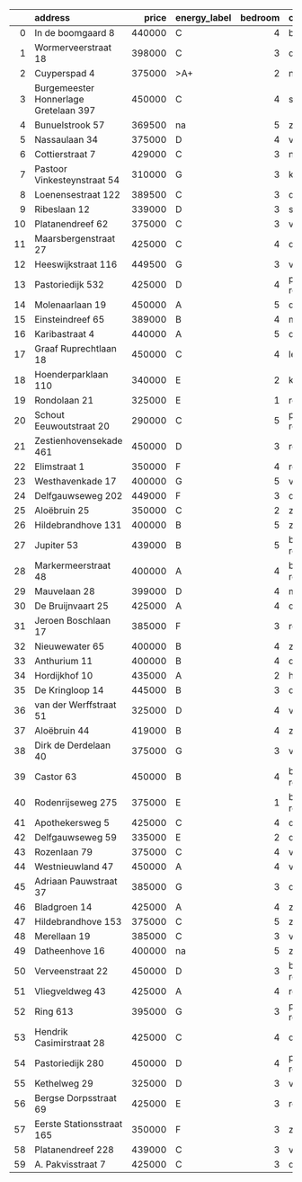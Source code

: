 |    | address                               |   price | energy_label   |   bedroom | city                |   house_age |   house_id |
|---:|:--------------------------------------|--------:|:---------------|----------:|:--------------------|------------:|-----------:|
|  0 | In de boomgaard 8                     |  440000 | C              |         4 | bergschenhoek       |          56 |   43497516 |
|  1 | Wormerveerstraat 18                   |  398000 | C              |         3 | den-haag            |          74 |   43465786 |
|  2 | Cuyperspad 4                          |  375000 | >A+            |         2 | nootdorp            |          21 |   43489041 |
|  3 | Burgemeester Honnerlage Gretelaan 397 |  450000 | C              |         4 | schiedam            |          35 |   43481836 |
|  4 | Bunuelstrook 57                       |  369500 | na             |         5 | zoetermeer          |          46 |   43402563 |
|  5 | Nassaulaan 34                         |  375000 | D              |         4 | vlaardingen         |          86 |   43402797 |
|  6 | Cottierstraat 7                       |  429000 | C              |         3 | naaldwijk           |          33 |   43465417 |
|  7 | Pastoor Vinkesteynstraat 54           |  310000 | G              |         3 | kwintsheul          |          86 |   43459042 |
|  8 | Loenensestraat 122                    |  389500 | C              |         3 | den-haag            |         118 |   42324079 |
|  9 | Ribeslaan 12                          |  339000 | D              |         3 | schiedam            |          69 |   43497423 |
| 10 | Platanendreef 62                      |  375000 | C              |         3 | vlaardingen         |          39 |   43404240 |
| 11 | Maarsbergenstraat 27                  |  425000 | C              |         4 | den-haag            |          75 |   43497367 |
| 12 | Heeswijkstraat 116                    |  449500 | G              |         3 | voorburg            |          74 |   43483781 |
| 13 | Pastoriedijk 532                      |  425000 | D              |         4 | pernis-rotterdam    |        2024 |   43405993 |
| 14 | Molenaarlaan 19                       |  450000 | A              |         5 | de-lier             |          23 |   43408456 |
| 15 | Einsteindreef 65                      |  389000 | B              |         4 | maassluis           |          41 |   43408652 |
| 16 | Karibastraat 4                        |  440000 | A              |         5 | delft               |          34 |   43495676 |
| 17 | Graaf Ruprechtlaan 18                 |  450000 | C              |         4 | leidschendam        |          59 |   43490706 |
| 18 | Hoenderparklaan 110                   |  340000 | E              |         2 | kwintsheul          |          99 |   43487870 |
| 19 | Rondolaan 21                          |  325000 | E              |         1 | rotterdam           |         108 |   42116063 |
| 20 | Schout Eeuwoutstraat 20               |  290000 | C              |         5 | pernis-rotterdam    |          47 |   43408539 |
| 21 | Zestienhovensekade 461                |  450000 | D              |         3 | rotterdam           |          66 |   43408068 |
| 22 | Elimstraat 1                          |  350000 | F              |         4 | rotterdam           |          66 |   43497013 |
| 23 | Westhavenkade 17                      |  400000 | G              |         5 | vlaardingen         |         124 |   42196845 |
| 24 | Delfgauwseweg 202                     |  449000 | F              |         3 | delft               |          97 |   43402388 |
| 25 | Aloëbruin 25                          |  350000 | C              |         2 | zoetermeer          |          34 |   43400513 |
| 26 | Hildebrandhove 131                    |  400000 | B              |         5 | zoetermeer          |          45 |   43495847 |
| 27 | Jupiter 53                            |  439000 | B              |         5 | berkel-en-rodenrijs |          51 |   43493158 |
| 28 | Markermeerstraat 48                   |  400000 | A              |         4 | berkel-en-rodenrijs |          14 |   43407490 |
| 29 | Mauvelaan 28                          |  399000 | D              |         4 | maassluis           |          63 |   43409225 |
| 30 | De Bruijnvaart 25                     |  425000 | A              |         4 | den-haag            |          21 |   43407078 |
| 31 | Jeroen Boschlaan 17                   |  385000 | F              |         3 | rotterdam           |          93 |   43470370 |
| 32 | Nieuwewater 65                        |  400000 | B              |         4 | zoetermeer          |          50 |   43491452 |
| 33 | Anthurium 11                          |  400000 | B              |         4 | de-lier             |          42 |   43490064 |
| 34 | Hordijkhof 10                         |  435000 | A              |         2 | honselersdijk       |          23 |   43403708 |
| 35 | De Kringloop 14                       |  445000 | B              |         3 | delft               |          32 |   43401598 |
| 36 | van der Werffstraat 51                |  325000 | D              |         4 | vlaardingen         |          65 |   43400613 |
| 37 | Aloëbruin 44                          |  419000 | B              |         4 | zoetermeer          |          34 |   43401627 |
| 38 | Dirk de Derdelaan 40                  |  375000 | G              |         3 | vlaardingen         |          65 |   43406419 |
| 39 | Castor 63                             |  450000 | B              |         4 | berkel-en-rodenrijs |          51 |   43479500 |
| 40 | Rodenrijseweg 275                     |  375000 | E              |         1 | berkel-en-rodenrijs |         104 |   43472231 |
| 41 | Apothekersweg 5                       |  425000 | C              |         4 | delft               |          34 |   42327517 |
| 42 | Delfgauwseweg 59                      |  335000 | E              |         2 | delft               |         123 |   43463215 |
| 43 | Rozenlaan 79                          |  375000 | C              |         4 | vlaardingen         |          96 |   43490316 |
| 44 | Westnieuwland 47                      |  450000 | A              |         4 | vlaardingen         |          25 |   42321236 |
| 45 | Adriaan Pauwstraat 37                 |  385000 | G              |         3 | delft               |          96 |   43494940 |
| 46 | Bladgroen 14                          |  425000 | A              |         4 | zoetermeer          |          36 |   43406442 |
| 47 | Hildebrandhove 153                    |  375000 | C              |         5 | zoetermeer          |          46 |   43498791 |
| 48 | Merellaan 19                          |  385000 | C              |         3 | vlaardingen         |          88 |   43492016 |
| 49 | Datheenhove 16                        |  400000 | na             |         5 | zoetermeer          |          48 |   43402220 |
| 50 | Verveenstraat 22                      |  450000 | D              |         3 | berkel-en-rodenrijs |          64 |   43485847 |
| 51 | Vliegveldweg 43                       |  425000 | A              |         4 | rotterdam           |          65 |   43473799 |
| 52 | Ring 613                              |  395000 | G              |         3 | pernis-rotterdam    |          97 |   43496243 |
| 53 | Hendrik Casimirstraat 28              |  425000 | C              |         4 | delft               |          75 |   43474953 |
| 54 | Pastoriedijk 280                      |  450000 | D              |         4 | pernis-rotterdam    |         124 |   42316553 |
| 55 | Kethelweg 29                          |  325000 | D              |         3 | vlaardingen         |          91 |   43452830 |
| 56 | Bergse Dorpsstraat 69                 |  425000 | E              |         3 | rotterdam           |         103 |   42302697 |
| 57 | Eerste Stationsstraat 165             |  350000 | F              |         3 | zoetermeer          |         117 |   43492578 |
| 58 | Platanendreef 228                     |  439000 | C              |         3 | vlaardingen         |          38 |   42321057 |
| 59 | A. Pakvisstraat 7                     |  425000 | C              |         3 | den-haag            |          42 |   43496246 |